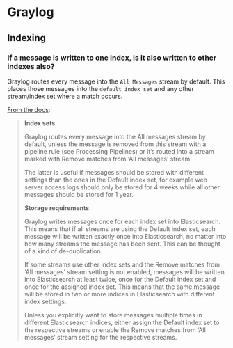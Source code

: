 # Graylog

## Indexing

### If a message is written to one index, is it also written to other indexes also?

Graylog routes every message into the `All Messages` stream by default. This
places those messages into the `default index set` and any other stream/index
set where a match occurs.

[From the docs](http://docs.graylog.org/en/latest/pages/streams.html#index-sets):

> **Index sets**
> 
> Graylog routes every message into the All messages stream by default, unless 
> the message is removed from this stream with a pipeline rule (see Processing Pipelines)
> or it’s routed into a stream marked with Remove matches from ‘All messages’ stream.
> 
> The latter is useful if messages should be stored with different settings than the
> ones in the Default index set, for example web server access logs should only be 
> stored for 4 weeks while all other messages should be stored for 1 year.
> 
> **Storage requirements**
> 
> Graylog writes messages once for each index set into Elasticsearch. This means that
> if all streams are using the Default index set, each message will be written exactly
> once into Elasticsearch, no matter into how many streams the message has been sent. This
> can be thought of a kind of de-duplication.
> 
> If some streams use other index sets and the Remove matches from ‘All messages’ stream
> setting is not enabled, messages will be written into Elasticsearch at least twice, once
> for the Default index set and once for the assigned index set. This means that the same
> message will be stored in two or more indices in Elasticsearch with different index settings.
> 
> Unless you explicitly want to store messages multiple times in different Elasticsearch indices,
> either assign the Default index set to the respective streams or enable the Remove matches from
> ‘All messages’ stream setting for the respective streams.
